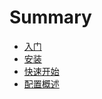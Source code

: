 # Summary

* [入门](README.md)
 * [安装](Entry/install.md)
 * [快速开始](Entry/Begin.md)
 * [配置概述](Entry/config.md)